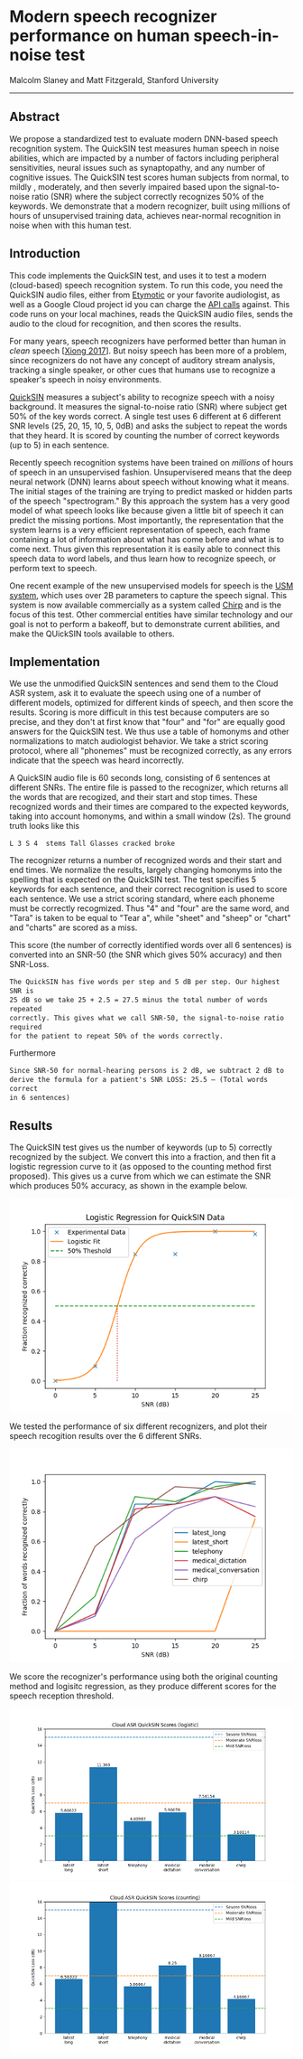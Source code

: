 # Modern speech recognizer performance on human speech-in-noise test
Malcolm Slaney and Matt Fitzgerald,
Stanford University

---

## Abstract
We propose a standardized test 
to evaluate modern DNN-based speech recognition system. 
The QuickSIN test measures human speech in noise abilities, which are impacted by
a number of factors including peripheral sensitivities, neural issues such 
as synaptopathy, and any number of cognitive issues. The QuickSIN test scores
human subjects from normal, to mildly , moderately, 
and then severly impaired based upon 
the signal-to-noise ratio (SNR) where the subject correctly recognizes 50% 
of the keywords.
We demonstrate that a modern recognizer, built using millions of hours of 
unsupervised training data, achieves near-normal recognition in noise when
with this human test.

## Introduction

This code implements the QuickSIN test, and uses it to test a modern
(cloud-based) speech recognition system.  To run this code, you need
the QuickSIN audio files, either from 
[Etymotic](https://www.etymotic.com/product/quicksin/)
or your favorite audiologist, as well as a Google Cloud project id you can
charge the 
[API calls](https://cloud.google.com/speech-to-text/v2/docs/sync-recognize)
against. This code runs on your local machines, reads the QuickSIN
audio files, sends the audio to the cloud for recognition, and then scores
the results.

For many years, speech recognizers have performed better than human in 
*clean* speech 
[[Xiong 2017](https://ieeexplore.ieee.org/abstract/document/8461870)].
But noisy speech has been more of a problem, since recognizers
do not have any concept of auditory stream analysis, tracking a single speaker,
or other cues that humans use to recognize a speaker's speech
in noisy environments.

[QuickSIN](https://pubmed.ncbi.nlm.nih.gov/15532670/) measures a subject's 
ability to recognize speech with a noisy background.  It measures the 
signal-to-noise ratio (SNR) where subject get 50% of the key words correct.
A single test uses 6 different at 6 different SNR levels
(25, 20, 15, 10, 5, 0dB) and asks the subject to repeat the words that they 
heard. It is scored by counting the number of correct keywords (up to 5)
in each sentence.

Recently speech recognition systems have been trained on *millions* of hours
of speech in an unsupervised fashion.  Unsupervisered means that the deep
neural network (DNN) learns about speech without knowing what it means.  The
initial stages of the training are trying to predict masked or hidden parts of
the speech "spectrogram."  By this approach the system has a very good model
of what speech looks like because given a little bit of speech
it can predict the missing portions.
Most importantly, the representation that the system learns is a very efficient
representation of speech, each frame containing a lot of information about 
what has come before and what is to come next. 
Thus given this representation it is easily able to connect this speech 
data to word labels, and thus learn how to recognize speech, or perform
text to speech. 

One recent example of the new unsupervised models for speech is the 
[USM system](https://arxiv.org/abs/2303.01037), which uses over 2B parameters
to capture the speech signal. 
This system is now available commercially as a system called
[Chirp](https://cloud.google.com/speech-to-text/v2/docs/chirp-model)
and is the focus of this test.  Other commercial entities have similar 
technology and our goal is not to perform a bakeoff, but to demonstrate
current abilities, and make the QUickSIN tools available to others.

## Implementation

We use the unmodified QuickSIN sentences and send them to the Cloud ASR system,
ask it to evaluate the speech using one of a number of different models, 
optimized for different kinds of speech, and then score the results.
Scoring is more difficult in this test because computers are so precise, and
they don't at first know that "four" and "for" are equally good answers for
the QuickSIN test.  We thus use a table of homonyms and other normalizations
to match audiologist behavior. We take a strict scoring protocol, where 
all "phonemes" must be recognized correctly, as any errors indicate that the
speech was heard incorrectly.

A QuickSIN audio file is 60 seconds long, consisting of 6 sentences at different
SNRs.  The entire file is passed to the recognizer, which returns all the words
that are recogized, and their start and stop times.  These recognized words 
and their times are compared to the expected keywords, taking into account 
homonyms, and within a small window (2s).  The ground truth looks like this

```
L 3 S 4  stems Tall Glasses cracked broke
```

The recognizer returns a number of recognized words and their start and end
times. We normalize the results, largely changing homonyms into the spelling
that is expected on the QuickSIN test.  The test specifies 5 keywords for
each sentence, and their correct recognition is used to score each sentence.
We use a strict scoring standard, where each phoneme must be correctly 
recogmized.  Thus "4" and "four" are the same word, and "Tara" is taken to be
equal to "Tear a", 
while "sheet" and "sheep" or "chart" and "charts" are scored as a miss.

This score (the number of correctly identified words over all 6 sentences)
is converted into an SNR-50 (the SNR which gives 50% accuracy) and then
SNR-Loss.
```
The QuickSIN has five words per step and 5 dB per step. Our highest SNR is
25 dB so we take 25 + 2.5 = 27.5 minus the total number of words repeated 
correctly. This gives what we call SNR-50, the signal-to-noise ratio required
for the patient to repeat 50% of the words correctly.
```
Furthermore
```
Since SNR-50 for normal-hearing persons is 2 dB, we subtract 2 dB to 
derive the formula for a patient's SNR LOSS: 25.5 – (Total words correct 
in 6 sentences)
```

## Results
The QuickSIN test gives us the number of keywords (up to 5) correctly 
recognized by the subject.  We convert this into a fraction, and then fit
a logistic regression curve to it (as opposed to the counting method 
first proposed).  This gives us a curve from which we can
estimate the SNR which produces 50% accuracy, as shown in the example below.

![Logistic Regression Example](results/logistic_fit.png)

We tested the performance of six different recognizers, and plot their speech
recogition results over the 6 different SNRs.

![Recognizer Performancs vs. SNR](results/all_score_graph.png)

We score the recognizer's performance using both the original counting method
and logisitc regression, as they produce different scores for the 
speech reception threshold.

![QuickSIN score by logistic regression](results/spin_logistic_graph.png)
![QuickSIN score by counting](results/spin_counting_graph.png)
